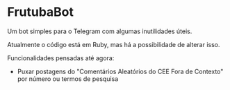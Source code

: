 # FrutubaBot
Um bot simples para o Telegram com algumas inutilidades úteis.

Atualmente o código está em Ruby, mas há a possibilidade de alterar isso.

Funcionalidades pensadas até agora:

 - Puxar postagens do "Comentários Aleatórios do CEE Fora de Contexto" por número ou termos de pesquisa
